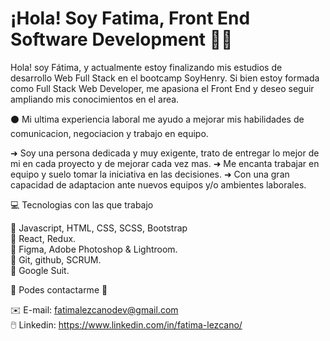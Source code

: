 # ¡Hola! Soy Fatima, Front End Software Development :woman_technologist:

Hola! soy Fátima, y actualmente estoy finalizando mis estudios de desarrollo Web Full Stack en el bootcamp SoyHenry.
Si bien estoy formada como Full Stack Web Developer, me apasiona el Front End y deseo seguir ampliando mis conocimientos en el area.

⚫ Mi ultima experiencia laboral me ayudo a mejorar mis habilidades de comunicacion, negociacion y trabajo en equipo.

➜ Soy una persona dedicada y muy exigente, trato de entregar lo mejor de mi en cada proyecto y de mejorar cada vez mas.
➜ Me encanta trabajar en equipo y suelo tomar la iniciativa en las decisiones.
➜ Con una gran capacidad de adaptacion ante nuevos equipos y/o ambientes laborales.

:computer: Tecnologias con las que trabajo

:floppy_disk: Javascript, HTML, CSS, SCSS, Bootstrap <br>
:floppy_disk: React, Redux. <br>
:floppy_disk: Figma, Adobe Photoshop & Lightroom. <br>
:floppy_disk: Git, github, SCRUM. <br>
:floppy_disk: Google Suit. <br>

:incoming_envelope: Podes contactarme :incoming_envelope:

:envelope: E-mail: fatimalezcanodev@gmail.com <br>
:computer_mouse: Linkedin: https://www.linkedin.com/in/fatima-lezcano/
